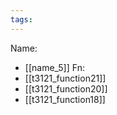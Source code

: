 ```yaml
---
tags:
---
```

Name:
- [[name_5]]
Fn:
- [[t3121_function21]]
- [[t3121_function20]]
- [[t3121_function18]]
